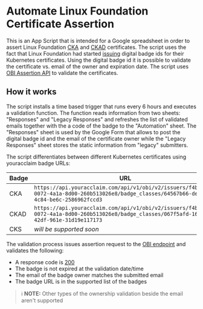 # Automate Linux Foundation Certificate Assertion

This is an App Script that is intended for a Google spreadsheet in order to assert Linux Foundation  [CKA](https://training.linuxfoundation.org/certification/certified-kubernetes-administrator-cka/) and [CKAD](https://training.linuxfoundation.org/certification/certified-kubernetes-application-developer-ckad/) certificates.
The script uses the fact that Linux Foundation had started [issuing](https://training.linuxfoundation.org/badges/) digital badge ids for their Kubernetes certificates.
Using the digital badge id it is possible to validate the certificate vs. email of the owner and expiration date.
The script uses [OBI Assertion API](https://www.youracclaim.com/docs/obi_specified_endpoints) to validate the certificates.

## How it works

The script installs a time based trigger that runs every 6 hours and executes a validation function.
The function reads information from two sheets: "Responses" and "Legacy Responses" and refreshes the list of validated emails together with the a code of the badge to the "Automation" sheet.
The "Responses" sheet is used by the Google Form that allows to post the digital badge id and the email of the certificate owner while the "Legacy Responses" sheet stores the static information from "legacy" submitters.

The script differentiates between different Kubernetes certificates using youracclaim badge URLs:

| Badge | URL |
|---|---|
| CKA | `https://api.youracclaim.com/api/v1/obi/v2/issuers/f4b8d042-0072-4a1a-8d00-260b513026e8/badge_classes/64567b66-def2-4c84-be6c-2586962fccd3` |
| CKAD | `https://api.youracclaim.com/api/v1/obi/v2/issuers/f4b8d042-0072-4a1a-8d00-260b513026e8/badge_classes/067f5afd-160d-42df-961e-31d19e117173` |
| CKS | _will be supported soon_ |

The validation process issues assertion request to the [OBI endpoint](https://www.youracclaim.com/docs/obi_specified_endpoints#get-badge-assertion) and validates the following:

- A response code is [200](https://developer.mozilla.org/en-US/docs/Web/HTTP/Status/200)
- The badge is not expired at the validation date/time
- The email of the badge owner matches the submitted email
- The badge URL is in the supported list of the badges

> :information_source: **NOTE:** Other types of the ownership validation beside the email aren't supported

